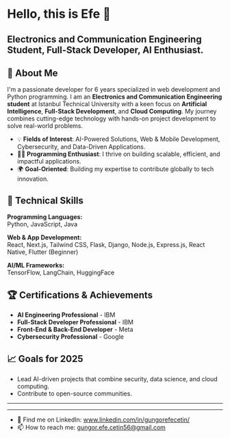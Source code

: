 # Hello, this is Efe 👋

<!--
**gungorefecetin/gungorefecetin** is a ✨ _special_ ✨ repository because its `README.md` (this file) appears on your GitHub profile. -->

## Electronics and Communication Engineering Student, Full-Stack Developer, AI Enthusiast.

## 🌟 About Me

I'm a passionate developer for 6 years specialized in web development and Python programming. I am an **Electronics and Communication Engineering student** at Istanbul Technical University with a keen focus on **Artificial Intelligence**, **Full-Stack Development**, and **Cloud Computing**. My journey combines cutting-edge technology with hands-on project development to solve real-world problems.

- 💡 **Fields of Interest**: AI-Powered Solutions, Web & Mobile Development, Cybersecurity, and Data-Driven Applications.
- 🧑‍💻 **Programming Enthusiast**: I thrive on building scalable, efficient, and impactful applications.
- 🌍 **Goal-Oriented**: Building my expertise to contribute globally to tech innovation.

## 🔨 Technical Skills

**Programming Languages:**  
Python, JavaScript, Java

**Web & App Development:**  
React, Next.js, Tailwind CSS, Flask, Django, Node.js, Express.js, React Native, Flutter (Beginner)

**AI/ML Frameworks:**  
TensorFlow, LangChain, HuggingFace

## 🏆 Certifications & Achievements

- **AI Engineering Professional** - IBM  
- **Full-Stack Developer Professional** - IBM  
- **Front-End & Back-End Developer** - Meta  
- **Cybersecurity Professional** - Google

## 📈 Goals for 2025

- Lead AI-driven projects that combine security, data science, and cloud computing.
- Contribute to open-source communities.


---

---

<!--- 🔭 I’m currently working on Competitive Programming & Web Development-->
<!--- 🌱 I’m currently learning Machine Learning, Data Science, Advanced JavaScript & React.js-->
<!--- 👯 I’m looking to collaborate on ... 
- 🤔 I’m looking for help with ...
-->

- 💬 Find me on LinkedIn: www.linkedin.com/in/gungorefecetin/
- 📫 How to reach me: gungor.efe.cetin56@gmail.com
<!--- ⚡ Also visit my high school projects: denklemcozucu.github.io (Solves quadratic equations), kaprekar-sabiti.github.io (A site that you can discover the mystery of the number 6174 -The Kaprekar Constant- and test the numbers you want)-->
<!--- 😄 Pronouns: ...
-->
